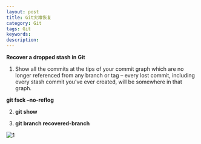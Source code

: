 ```yaml
---
layout: post
title: Git灾难恢复
category: Git
tags: Git
keywords: 
description: 
---
```



**Recover a dropped stash in Git**


1) Show all the commits at the tips of your commit graph which are no longer referenced from any branch or tag – every lost commit, including every stash commit you’ve ever created, will be somewhere in that graph. 

 **git fsck –no-reflog**


2)  **git show** 


3)  **git branch recovered-branch** 


![1](http://img.blog.csdn.net/20161108131915186)
